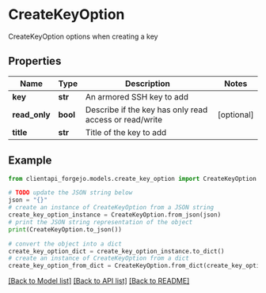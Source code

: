 # CreateKeyOption

CreateKeyOption options when creating a key

## Properties

Name | Type | Description | Notes
------------ | ------------- | ------------- | -------------
**key** | **str** | An armored SSH key to add | 
**read_only** | **bool** | Describe if the key has only read access or read/write | [optional] 
**title** | **str** | Title of the key to add | 

## Example

```python
from clientapi_forgejo.models.create_key_option import CreateKeyOption

# TODO update the JSON string below
json = "{}"
# create an instance of CreateKeyOption from a JSON string
create_key_option_instance = CreateKeyOption.from_json(json)
# print the JSON string representation of the object
print(CreateKeyOption.to_json())

# convert the object into a dict
create_key_option_dict = create_key_option_instance.to_dict()
# create an instance of CreateKeyOption from a dict
create_key_option_from_dict = CreateKeyOption.from_dict(create_key_option_dict)
```
[[Back to Model list]](../README.md#documentation-for-models) [[Back to API list]](../README.md#documentation-for-api-endpoints) [[Back to README]](../README.md)


